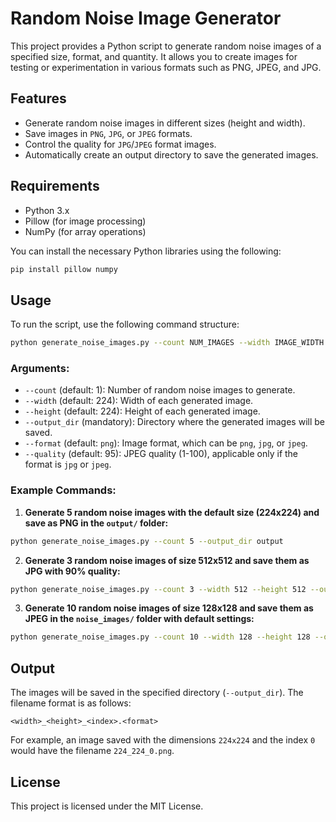 # Random Noise Image Generator

This project provides a Python script to generate random noise images of a specified size, format, and quantity. It allows you to create images for testing or experimentation in various formats such as PNG, JPEG, and JPG.

## Features

- Generate random noise images in different sizes (height and width).
- Save images in `PNG`, `JPG`, or `JPEG` formats.
- Control the quality for `JPG`/`JPEG` format images.
- Automatically create an output directory to save the generated images.

## Requirements

- Python 3.x
- Pillow (for image processing)
- NumPy (for array operations)

You can install the necessary Python libraries using the following:

```bash
pip install pillow numpy
```

## Usage

To run the script, use the following command structure:

```bash
python generate_noise_images.py --count NUM_IMAGES --width IMAGE_WIDTH --height IMAGE_HEIGHT
```

### Arguments:

- `--count` (default: 1): Number of random noise images to generate.
- `--width` (default: 224): Width of each generated image.
- `--height` (default: 224): Height of each generated image.
- `--output_dir` (mandatory): Directory where the generated images will be saved.
- `--format` (default: `png`): Image format, which can be `png`, `jpg`, or `jpeg`.
- `--quality` (default: 95): JPEG quality (1-100), applicable only if the format is `jpg` or `jpeg`.

### Example Commands:

1. **Generate 5 random noise images with the default size (224x224) and save as PNG in the `output/` folder:**

```bash
python generate_noise_images.py --count 5 --output_dir output
```

2. **Generate 3 random noise images of size 512x512 and save them as JPG with 90% quality:**

```bash
python generate_noise_images.py --count 3 --width 512 --height 512 --output_dir output --format jpg --quality 90
```

3. **Generate 10 random noise images of size 128x128 and save them as JPEG in the `noise_images/` folder with default settings:**

```bash
python generate_noise_images.py --count 10 --width 128 --height 128 --output_dir noise_images --format jpeg
```

## Output

The images will be saved in the specified directory (`--output_dir`). The filename format is as follows:

```
<width>_<height>_<index>.<format>
```

For example, an image saved with the dimensions `224x224` and the index `0` would have the filename `224_224_0.png`.

## License

This project is licensed under the MIT License.
